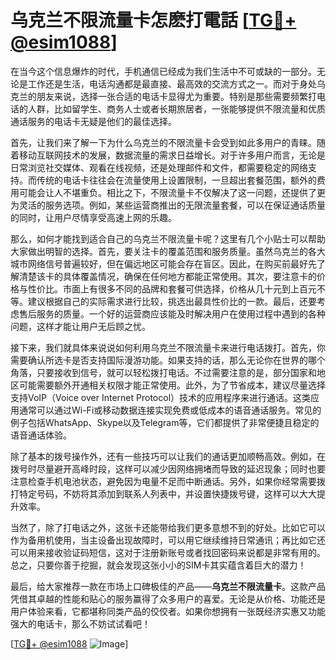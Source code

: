 # 乌克兰不限流量卡怎麽打電話 [[TG💪+ @esim1088](https://t.me/s/esim1088)]

在当今这个信息爆炸的时代，手机通信已经成为我们生活中不可或缺的一部分。无论是工作还是生活，电话沟通都是最直接、最高效的交流方式之一。而对于身处乌克兰的朋友来说，选择一张合适的电话卡显得尤为重要。特别是那些需要频繁打电话的人群，比如留学生、商务人士或者长期旅居者，一张能够提供不限流量和优质通话服务的电话卡无疑是他们的最佳选择。

首先，让我们来了解一下为什么乌克兰的不限流量卡会受到如此多用户的青睐。随着移动互联网技术的发展，数据流量的需求日益增长。对于许多用户而言，无论是日常浏览社交媒体、观看在线视频，还是处理邮件和文件，都需要稳定的网络支持。而传统的电话卡往往会在流量使用上设置限制，一旦超出套餐范围，额外的费用可能会让人不堪重负。相比之下，不限流量卡不仅解决了这一问题，还提供了更为灵活的服务选项。例如，某些运营商推出的无限流量套餐，可以在保证通话质量的同时，让用户尽情享受高速上网的乐趣。

那么，如何才能找到适合自己的乌克兰不限流量卡呢？这里有几个小贴士可以帮助大家做出明智的选择。首先，要关注卡的覆盖范围和服务质量。虽然乌克兰的各大城市网络信号普遍较好，但在偏远地区可能会存在盲区。因此，在购买前最好先了解清楚该卡的具体覆盖情况，确保在任何地方都能正常使用。其次，要注意卡的价格与性价比。市面上有很多不同的品牌和套餐可供选择，价格从几十元到上百元不等。建议根据自己的实际需求进行比较，挑选出最具性价比的一款。最后，还要考虑售后服务的质量。一个好的运营商应该能及时解决用户在使用过程中遇到的各种问题，这样才能让用户无后顾之忧。

接下来，我们就具体来说说如何利用乌克兰不限流量卡来进行电话拨打。首先，你需要确认所选卡是否支持国际漫游功能。如果支持的话，那么无论你在世界的哪个角落，只要接收到信号，就可以轻松拨打电话。不过需要注意的是，部分国家和地区可能需要额外开通相关权限才能正常使用。此外，为了节省成本，建议尽量选择支持VoIP（Voice over Internet Protocol）技术的应用程序来进行通话。这类应用通常可以通过Wi-Fi或移动数据连接实现免费或低成本的语音通话服务。常见的例子包括WhatsApp、Skype以及Telegram等，它们都提供了非常便捷且稳定的语音通话体验。

除了基本的拨号操作外，还有一些技巧可以让我们的通话更加顺畅高效。例如，在拨号时尽量避开高峰时段，这样可以减少因网络拥堵而导致的延迟现象；同时也要注意检查手机电池状态，避免因为电量不足而中断通话。另外，如果你经常需要拨打特定号码，不妨将其添加到联系人列表中，并设置快捷拨号键，这样可以大大提升效率。

当然了，除了打电话之外，这张卡还能带给我们更多意想不到的好处。比如它可以作为备用机使用，当主设备出现故障时，可以用它继续维持日常通讯；再比如它还可以用来接收验证码短信，这对于注册新账号或者找回密码来说都是非常有用的。总之，只要你善于挖掘，就会发现这张小小的SIM卡其实蕴含着巨大的潜力！

最后，给大家推荐一款在市场上口碑极佳的产品——**乌克兰不限流量卡**。这款产品凭借其卓越的性能和贴心的服务赢得了众多用户的喜爱。无论是从价格、功能还是用户体验来看，它都堪称同类产品的佼佼者。如果你想拥有一张既经济实惠又功能强大的电话卡，那么不妨试试看吧！

[[TG💪+ @esim1088](https://t.me/s/esim1088) ![Image](https://i.postimg.cc/4NQfJmqS/Snipaste-2025-05-13-00-14-12.png)]